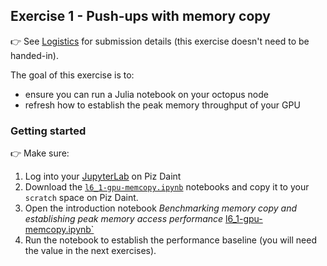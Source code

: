 <!--This file was generated, do not modify it.-->
## Exercise 1 - **Push-ups with memory copy**

👉 See [Logistics](/logistics/#submission) for submission details (this exercise doesn't need to be handed-in).

The goal of this exercise is to:
- ensure you can run a Julia notebook on your octopus node
- refresh how to establish the peak memory throughput of your GPU

### Getting started

👉 Make sure:
1. Log into your [JupyterLab](software_install/#jupyterhub) on Piz Daint
2. Download the [`l6_1-gpu-memcopy.ipynb`](https://github.com/eth-vaw-glaciology/course-101-0250-00/blob/main/slide-notebooks/notebooks/l6_1-gpu-memcopy.ipynb) notebooks and copy it to your `scratch` space on Piz Daint.
4. Open the introduction notebook *Benchmarking memory copy and establishing peak memory access performance* [l6_1-gpu-memcopy.ipynb`](https://github.com/eth-vaw-glaciology/course-101-0250-00/blob/main/slide-notebooks/notebooks/l6_1-gpu-memcopy.ipynb)
5. Run the notebook to establish the performance baseline (you will need the value in the next exercises).

